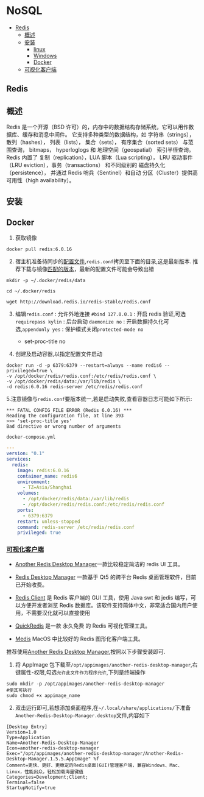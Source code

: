 # NoSQL

- [Redis][redis]
  - [概述](#概述)
  - [安装](#安装)
    - [linux](#linux)
    - [Windows](#Windows)
    - [Docker](#Docker)
  - [可视化客户端](#可视化客户端)

## Redis

## 概述

Redis 是一个开源（BSD 许可）的，内存中的数据结构存储系统，它可以用作数据库、缓存和消息中间件。 它支持多种类型的数据结构，如 字符串（strings）， 散列（hashes）， 列表（lists）， 集合（sets）， 有序集合（sorted sets） 与范围查询， bitmaps， hyperloglogs 和 地理空间（geospatial） 索引半径查询。 Redis 内置了 复制（replication），LUA 脚本（Lua scripting）， LRU 驱动事件（LRU eviction），事务（transactions） 和不同级别的 磁盘持久化（persistence）， 并通过 Redis 哨兵（Sentinel）和自动 分区（Cluster）提供高可用性（high availability）。

## 安装

## Docker

1. 获取镜像

```shell
docker pull redis:6.0.16
```

2. 宿主机准备待同步的[配置文件](http://download.redis.io/redis-stable/redis.conf),`redis.conf`拷贝至下面的目录,这是最新版本.
   推荐下载与镜像[匹配的版本](https://redis.io/download/)，最新的配置文件可能会导致出错

```shell
mkdir -p ~/.docker/redis/data

cd ~/.docker/redis

wget http://download.redis.io/redis-stable/redis.conf
```

3. 编辑`redis.conf`
   : 允许外地连接 `#bind 127.0.0.1`
   : 开启 redis 验证,可选 `requirepass kylin`
   : 后台启动 `daemonize no`
   : 开启数据持久化可选,`appendonly yes`
   : 保护模式关闭`protected-mode no`
   - set-proc-title no

4. 创建及启动容器,以指定配置文件启动

```shell
docker run -d -p 6379:6379 --restart=always --name redis6 --privileged=true \
-v /opt/docker/redis/redis.conf:/etc/redis/redis.conf \
-v /opt/docker/redis/data:/var/lib/redis \
-d redis:6.0.16 redis-server /etc/redis/redis.conf
```

5.注意镜像与`redis.conf`要版本统一,若是启动失败,查看容器日志可能如下所示:

```Shell
*** FATAL CONFIG FILE ERROR (Redis 6.0.16) ***
Reading the configuration file, at line 393
>>> 'set-proc-title yes'
Bad directive or wrong number of arguments
```

`docker-compose.yml`

```yml
---
version: "0.1"  
services:  
  redis:  
    image: redis:6.0.16  
    container_name: redis6  
    environment:  
      - TZ=Asia/Shanghai  
    volumes:  
      - /opt/docker/redis/data:/var/lib/redis  
      - /opt/docker/redis/redis.conf:/etc/redis/redis.conf  
    ports:  
      - 6379:6379  
    restart: unless-stopped  
    command: redis-server /etc/redis/redis.conf  
    privileged: true

```



### [可视化客户端](https://redis.com.cn/clients.html)

- [Another Redis Desktop Manager](https://github.com/qishibo/AnotherRedisDesktopManager)一款比较稳定简洁的 redis UI 工具。

- [Redis Desktop Manager](https://rdm.dev) 一款基于 Qt5 的跨平台 Redis 桌面管理软件，目前已开始收费。

- [Redis Client](https://github.com/caoxinyu/RedisClient) 是 Redis 客户端的 GUI 工具，使用 Java swt 和 jedis 编写，可以方便开发者浏览 Redis 数据库。该软件支持简体中文，非常适合国内用户使用，不需要汉化就可以直接使用

- [QuickRedis](https://gitee.com/quick123official/quick_redis_blog/) 是一款 永久免费 的 Redis 可视化管理工具。

- [Medis](https://getmedis.com) MacOS 中比较好的 Redis 图形化客户端工具。

推荐使用[Another Redis Desktop Manager],按照以下步骤安装即可.

1. 将 AppImage 包下载至`/opt/appimages/another-redis-desktop-manager`,右键属性-权限,勾选`允许此文件作为程序允许`,下列是终端操作

```shell
sudo mkdir -p /opt/appimages/another-redis-desktop-manager
#使其可执行
sudo chmod +x appimage_name

```

2. 双击运行即可,若想添加桌面程序,在`~/.local/share/applications/`下准备`Another-Redis-Desktop-Manager.desktop`文件,内容如下

```desktop
[Desktop Entry]
Version=1.0
Type=Application
Name=Another-Redis-Desktop-Manager
Icon=another-redis-desktop-manager
Exec="/opt/appimages/another-redis-desktop-manager/Another-Redis-Desktop-Manager.1.5.5.AppImage" %f
Comment=更快、更好、更稳定的Redis桌面(GUI)管理客户端，兼容Windows、Mac、Linux，性能出众，轻松加载海量键值
Categories=Development;Client;
Terminal=false
StartupNotify=true

```

[another redis desktop manager]: https://goanother.com/cn/
[redis]: #Redis

